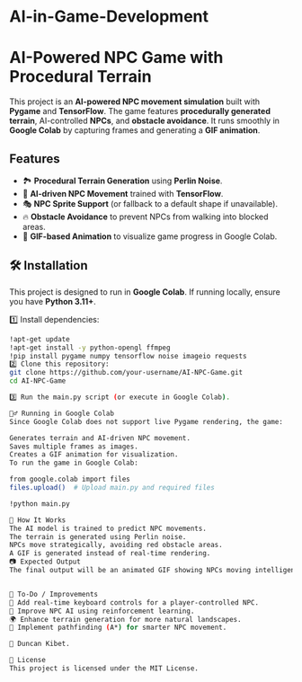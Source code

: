 # AI-in-Game-Development

# AI-Powered NPC Game with Procedural Terrain

This project is an **AI-powered NPC movement simulation** built with **Pygame** and **TensorFlow**. The game features **procedurally generated terrain**, AI-controlled **NPCs**, and **obstacle avoidance**. It runs smoothly in **Google Colab** by capturing frames and generating a **GIF animation**.

##  Features
- 🏞 **Procedural Terrain Generation** using **Perlin Noise**.
- 🤖 **AI-driven NPC Movement** trained with **TensorFlow**.
- 🎭 **NPC Sprite Support** (or fallback to a default shape if unavailable).
- 🔥 **Obstacle Avoidance** to prevent NPCs from walking into blocked areas.
- 🎥 **GIF-based Animation** to visualize game progress in Google Colab.

## 🛠 Installation
This project is designed to run in **Google Colab**. If running locally, ensure you have **Python 3.11+**.

1️⃣ Install dependencies:
```sh
!apt-get update
!apt-get install -y python-opengl ffmpeg
!pip install pygame numpy tensorflow noise imageio requests
2️⃣ Clone this repository:
git clone https://github.com/your-username/AI-NPC-Game.git
cd AI-NPC-Game

3️⃣ Run the main.py script (or execute in Google Colab).

🏃‍♂️ Running in Google Colab
Since Google Colab does not support live Pygame rendering, the game:

Generates terrain and AI-driven NPC movement.
Saves multiple frames as images.
Creates a GIF animation for visualization.
To run the game in Google Colab:

from google.colab import files
files.upload()  # Upload main.py and required files

!python main.py

📜 How It Works
The AI model is trained to predict NPC movements.
The terrain is generated using Perlin noise.
NPCs move strategically, avoiding red obstacle areas.
A GIF is generated instead of real-time rendering.
📷 Expected Output
The final output will be an animated GIF showing NPCs moving intelligently across the procedural terrain.


📌 To-Do / Improvements
🔄 Add real-time keyboard controls for a player-controlled NPC.
🧠 Improve NPC AI using reinforcement learning.
🌍 Enhance terrain generation for more natural landscapes.
🎯 Implement pathfinding (A*) for smarter NPC movement.

👥 Duncan Kibet.

📜 License
This project is licensed under the MIT License.
